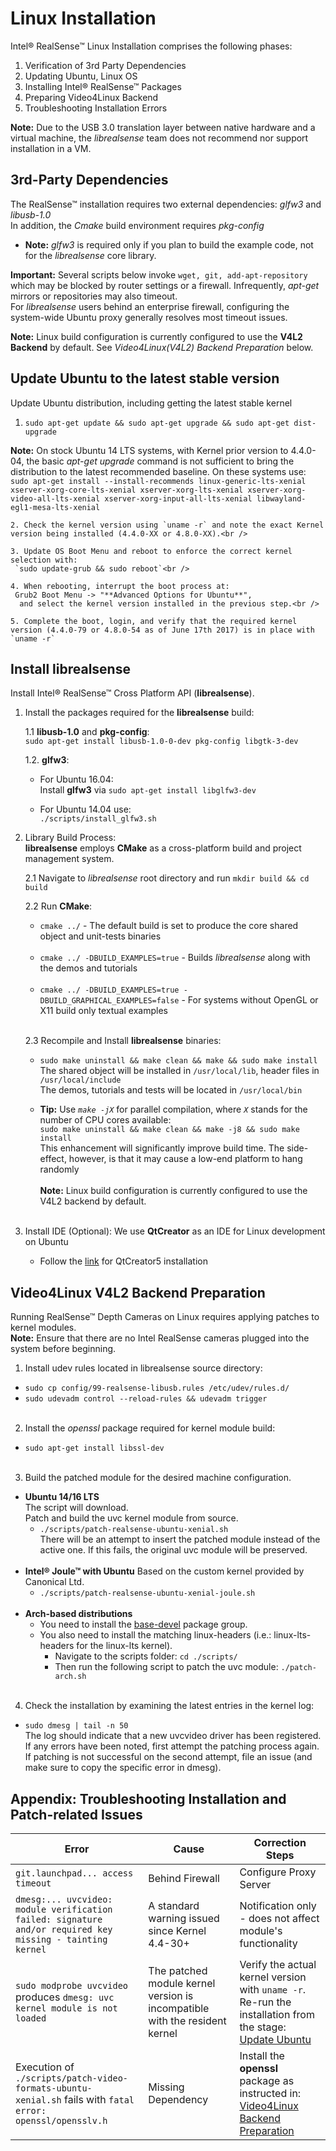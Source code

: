 # Linux Installation

Intel® RealSense™ Linux Installation comprises the following phases:
1. Verification of 3rd Party Dependencies  
2. Updating Ubuntu, Linux OS
3. Installing Intel® RealSense™ Packages  
4. Preparing Video4Linux Backend
5. Troubleshooting Installation Errors

**Note:** Due to the USB 3.0 translation layer between native hardware and a virtual machine, the *librealsense* team does not recommend nor support installation in a VM.

## 3rd-Party Dependencies

The RealSense™ installation requires two external dependencies: *glfw3* and *libusb-1.0*   
In addition, the *Cmake* build environment requires *pkg-config*
* **Note:** *glfw3* is required only if you plan to build the example code, not for the *librealsense* core library.

**Important:** Several scripts below invoke `wget, git, add-apt-repository` which may be blocked by router settings or a firewall. Infrequently, *apt-get* mirrors or repositories may also timeout.  
For *librealsense* users behind an enterprise firewall, configuring the system-wide Ubuntu proxy generally resolves most timeout issues.

**Note:** Linux build configuration is currently configured to use the **V4L2 Backend** by default. See *Video4Linux(V4L2) Backend Preparation* below.

## Update Ubuntu to the latest stable version
Update Ubuntu distribution, including getting the latest stable kernel  
1. `sudo apt-get update && sudo apt-get upgrade && sudo apt-get dist-upgrade`<br />

**Note:** On stock Ubuntu 14 LTS systems, with Kernel prior version to 4.4.0-04, the basic *apt-get upgrade* command is not sufficient to bring the distribution to the latest recommended baseline. On these systems use:  
`sudo apt-get install --install-recommends linux-generic-lts-xenial xserver-xorg-core-lts-xenial xserver-xorg-lts-xenial xserver-xorg-video-all-lts-xenial xserver-xorg-input-all-lts-xenial libwayland-egl1-mesa-lts-xenial `<br />

    2. Check the kernel version using `uname -r` and note the exact Kernel version being installed (4.4.0-XX or 4.8.0-XX).<br />

    3. Update OS Boot Menu and reboot to enforce the correct kernel selection with:  
     `sudo update-grub && sudo reboot`<br />

    4. When rebooting, interrupt the boot process at:  
     Grub2 Boot Menu -> "**Advanced Options for Ubuntu**",  
      and select the kernel version installed in the previous step.<br />

    5. Complete the boot, login, and verify that the required kernel version (4.4.0-79 or 4.8.0-54 as of June 17th 2017) is in place with `uname -r`

## Install librealsense
Install Intel® RealSense™ Cross Platform API (**librealsense**).

1. Install the packages required for the **librealsense** build:  

    1.1 **libusb-1.0** and **pkg-config**:  
   `sudo apt-get install libusb-1.0-0-dev pkg-config libgtk-3-dev`

    1.2. **glfw3**:
    * For Ubuntu 16.04:   
    Install **glfw3** via `sudo apt-get install libglfw3-dev`  

    * For Ubuntu 14.04 use:  
     `./scripts/install_glfw3.sh` <br />      
2. Library Build Process:<br />
  **librealsense** employs **CMake** as a cross-platform build and project management system.  

    2.1 Navigate to *librealsense* root directory and run `mkdir build && cd build`<br />  

    2.2 Run **CMake**:
    * `cmake ../` - The default build is set to produce the core shared object and unit-tests binaries<br /><br />
    * `cmake ../ -DBUILD_EXAMPLES=true` - Builds *librealsense* along with the demos and tutorials<br /><br />
    * `cmake ../ -DBUILD_EXAMPLES=true -DBUILD_GRAPHICAL_EXAMPLES=false` - For systems without OpenGL or X11 build only textual examples <br /> <br />  

   2.3 Recompile and Install **librealsense** binaries:<br />
    * `sudo make uninstall && make clean && make && sudo make install`<br />
  The shared object will be installed in `/usr/local/lib`, header files in `/usr/local/include`<br />
  The demos, tutorials and tests will be located in `/usr/local/bin`<br />   

    *  **Tip:** Use *`make -jX`* for parallel compilation, where *`X`* stands for the number of CPU cores available:<br />  `sudo make uninstall && make clean && make -j8 && sudo make install`<br />
  This enhancement will significantly improve build time. The side-effect, however, is that it may cause a low-end platform to hang randomly<br />  
  **Note:** Linux build configuration is currently configured to use the V4L2 backend by default.
  <br /> <br />      

3. Install IDE (Optional):
    We use **QtCreator** as an IDE for Linux development on Ubuntu    
    * Follow the  [link](https://wiki.qt.io/Install_Qt_5_on_Ubuntu) for QtCreator5 installation

## Video4Linux V4L2 Backend Preparation
Running RealSense™ Depth Cameras on Linux requires applying patches to kernel modules.<br />
**Note:** Ensure that there are no Intel RealSense cameras plugged into the system before beginning.<br />
1. Install udev rules located in librealsense source directory:<br />
  * `sudo cp config/99-realsense-libusb.rules /etc/udev/rules.d/`<br />
  * `sudo udevadm control --reload-rules && udevadm trigger`<br /><br />

2. Install the *openssl* package required for kernel module build:<br />
  * `sudo apt-get install libssl-dev`<br /><br />

3. Build the patched module for the desired machine configuration.<br />
  * **Ubuntu 14/16 LTS**  
    The script will download.  
    Patch and build the uvc kernel module from source.
    * `./scripts/patch-realsense-ubuntu-xenial.sh`<br />
    There will be an attempt to insert the patched module instead of the active one. If this fails, the original uvc module will be preserved.<br /><br />
  * **Intel® Joule™ with Ubuntu**
    Based on the custom kernel provided by Canonical Ltd.
      * `./scripts/patch-realsense-ubuntu-xenial-joule.sh`<br /><br />
  * **Arch-based distributions**
    * You need to install the [base-devel](https://www.archlinux.org/groups/x86_64/base-devel/) package group.
    * You also need to install the matching linux-headers (i.e.: linux-lts-headers for the linux-lts kernel).<br />
      * Navigate to the scripts folder: `cd ./scripts/`<br />
      * Then run the following script to patch the uvc module: `./patch-arch.sh`<br /><br />

4. Check the installation by examining the latest entries in the kernel log:
  * `sudo dmesg | tail -n 50`<br />
  The log should indicate that a new uvcvideo driver has been registered. If any errors have been noted, first attempt the patching process again. If patching is not successful on the second attempt, file an issue (and make sure to copy the specific error in dmesg).

## Appendix: Troubleshooting Installation and Patch-related Issues

Error    |      Cause   | Correction Steps |
-------- | ------------ | ---------------- |
`git.launchpad... access timeout` | Behind Firewall | Configure Proxy Server |
`dmesg:... uvcvideo: module verification failed: signature and/or required key missing - tainting kernel` | A standard warning issued since Kernel 4.4-30+ | Notification only - does not affect module's functionality |
`sudo modprobe uvcvideo` produces `dmesg: uvc kernel module is not loaded` | The patched module kernel version is incompatible with the resident kernel | Verify the actual kernel version with `uname -r`.<br />Re-run the installation from the stage: [Update Ubuntu](#update-ubuntu-to-the-latest-stable-version)|
Execution of `./scripts/patch-video-formats-ubuntu-xenial.sh`  fails with `fatal error: openssl/opensslv.h` | Missing Dependency | Install the **openssl** package as instructed in: [Video4Linux Backend Preparation](#video4linux-v4l2-backend-preparation) |
